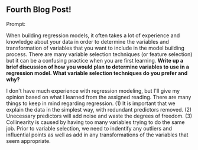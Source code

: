 ## Fourth Blog Post!

Prompt: 

When building regression models, it often takes a lot of experience and knowledge about your data in order to determine the variables and transformation of variables that you want to include in the model building process.  There are many variable selection techniques (or feature selection) but it can be a confusing practice when you are first learning. **Write up a brief discussion of how you would plan to determine variables to use in a regression model.  What variable selection techniques do you prefer and why?**

I don't have much experience with regression modeling, but I'll give my opinion based on what I learned from the assigned reading. There are many things to keep in mind regarding regression. (1) It is important that we explain the data in the simplest way, with redundant predictors removed. (2) Unecessary predictors will add noise and waste the degrees of freedom. (3) Collinearity is caused by having too many variables trying to do the same job. Prior to variable selection, we need to indentify any outliers and influential points as well as add in any transformations of the variables that seem appropriate. 

